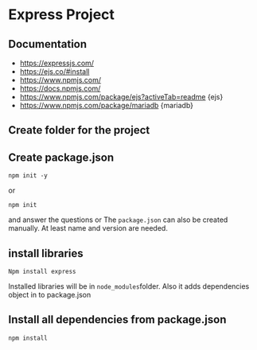 # Express Project

## Documentation

- https://expressjs.com/
- https://ejs.co/#install
- https://www.npmjs.com/
- https://docs.npmjs.com/
- https://www.npmjs.com/package/ejs?activeTab=readme {ejs}
- https://www.npmjs.com/package/mariadb {mariadb}

## Create folder for the project

## Create package.json

```shell
npm init -y
```

or

```shell
npm init
```

and answer the questions
or
The `package.json` can also be created manually.
At least name and version are needed.

## install libraries

```shell
Npm install express
```

Installed libraries will be in `node_modules`folder.
Also it adds dependencies object in to package.json

## Install all dependencies from package.json

```shell
npm install
```
